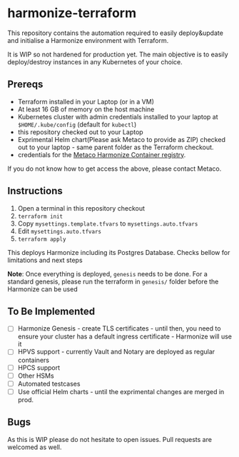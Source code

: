 # harmonize-terraform

This repository contains the automation required to easily deploy&update and initialise a Harmonize environment with Terraform.

It is WIP so not hardened for production yet. The main objective is to easily deploy/destroy instances in any Kubernetes of your choice.

## Prereqs

- Terraform installed in your Laptop (or in a VM)
- At least 16 GB of memory on the host machine
- Kubernetes cluster with admin credentials installed to your laptop at `$HOME/.kube/config` (default for `kubectl`)
- this repository checked out to your Laptop
- Exprimental Helm chart(Please ask Metaco to provide as ZIP) checked out to your laptop - same parent folder as the Terraform checkout.
- credentials for the [Metaco Harmonize Container registry](metaco.azurecr.io).

If you do not know how to get access the above, please contact Metaco.

## Instructions

1. Open a terminal in this repository checkout
2. `terraform init`
3. Copy  `mysettings.template.tfvars` to `mysettings.auto.tfvars`
4. Edit `mysettings.auto.tfvars`
5. `terraform apply`

This deploys Harmonize including its Postgres Database. Checks bellow for limitations and next steps

**Note**: Once everything is deployed, `genesis` needs to be done. For a standard genesis, please run the terraform in `genesis/` folder before the Harmonize can be used

## To Be Implemented

- [ ] Harmonize Genesis - create TLS certificates - until then, you need to ensure your cluster has a default ingress certificate - Harmonize will use it
- [ ] HPVS support - currently Vault and Notary are deployed as regular containers
- [ ] HPCS support
- [ ] Other HSMs
- [ ] Automated testcases
- [ ] Use official Helm charts - until the exprimental changes are merged in prod.

## Bugs

As this is WIP please do not hesitate to open issues. Pull requests are welcomed as well.
